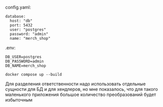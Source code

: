 config.yaml:
```
database:
  host: "db"
  port: 5432
  user: "postgres"
  password: "admin"
  name: "merch_shop"
```
.env:
```
DB_USER=postgres
DB_PASSWORD=admin
DB_NAME=merch_shop
```
```
docker compose up --build
```


[//]: # (Нужно ли в транзакциях отражать купленные товары?)

[//]: # (- Мне показалось это избыточным, потому что уже есть инвентарь)

[//]: # ()
[//]: # (Нужно ли делать отдельные миграции для создания индексов и заполнения таблицы данными?)

[//]: # (- Мне показалось это избыточным исходя из маленького объема операций по созданию таблиц)

Для разделения ответственности надо использовать отдельные сущности для БД и для хендлеров, но мне показалось, 
что для такого маленького приложения большое количество преобразований будет избыточным


